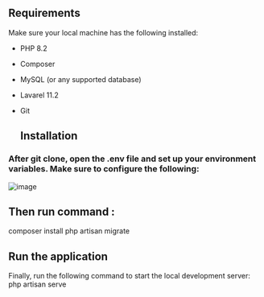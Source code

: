 ## Requirements

Make sure your local machine has the following installed:

- PHP 8.2
- Composer
- MySQL (or any supported database)
- Lavarel 11.2
- Git

  ## Installation
  
### After git clone, open the .env file and set up your environment variables. Make sure to configure the following:
![image](https://github.com/user-attachments/assets/d90f1507-2415-4c77-9088-6c29508bf9f1)


## Then run command :
composer install
php artisan migrate
## Run the application 
Finally, run the following command to start the local development server:
php artisan serve




